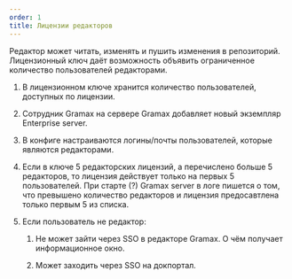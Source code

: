 ```yaml
---
order: 1
title: Лицензии редакторов
---
```


Редактор может читать, изменять и пушить изменения в репозиторий. Лицензионный ключ даёт возможность объявить ограниченное количество пользователей редакторами.

1. В лицензионном ключе хранится количество пользователей, доступных по лицензии.

2. Сотрудник Gramax на сервере Gramax добавляет новый экземпляр Enterprise server.

3. В конфиге настраиваются логины/почты пользователей, которые являются редакторами.

4. Если в ключе 5 редакторских лицензий, а перечислено больше 5 редакторов, то лицензия действует только на первых 5 пользователей. При старте (?) Gramax server в логе пишется о том, что превышено количество редакторов и лицензия предосавтлена только первым 5 из списка.

5. Если пользователь не редактор:

   1. Не может зайти через SSO в редакторе Gramax. О чём получает информационное окно.

   2. Может заходить через SSO на докпортал.
